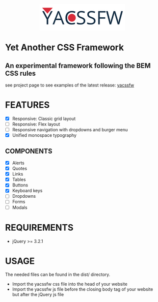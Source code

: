 <img style="display: block; margin: 0 auto;" src="src/img/yacssfw-logo.png" alt="">

Yet Another CSS Framework
=========================
An experimental framework following the BEM CSS rules
-----------------------------------------------------

see project page to see examples of the latest release: <a href="https://siatwe.github.io/projects/yacssfw/index.html" 
target="_blank">yacssfw</a>

FEATURES
========
- [x] Responsive: Classic grid layout
- [ ] Responsive: Flex layout
- [ ] Responsive navigation with dropdowns and burger menu
- [x] Unified monospace typography

COMPONENTS
----------
- [x] Alerts
- [x] Quotes
- [x] Links
- [x] Tables
- [x] Buttons
- [x] Keyboard keys
- [ ] Dropdowns
- [ ] Forms
- [ ] Modals

REQUIREMENTS
============
- jQuery >= 3.2.1

USAGE
=====
The needed files can be found in the dist/ directory. 
- Import the yacssfw css file into the head of your website
- Import the yacssfw js file before the closing body tag of your website but
after the jQuery js file

